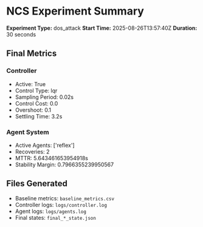 # NCS Experiment Summary

**Experiment Type:** dos_attack
**Start Time:** 2025-08-26T13:57:40Z
**Duration:** 30 seconds

## Final Metrics

### Controller
- Active: True
- Control Type: lqr
- Sampling Period: 0.02s
- Control Cost: 0.0
- Overshoot: 0.1
- Settling Time: 3.2s

### Agent System  
- Active Agents: ['reflex']
- Recoveries: 2
- MTTR: 5.643461653954918s
- Stability Margin: 0.7966355239950567

## Files Generated
- Baseline metrics: `baseline_metrics.csv`
- Controller logs: `logs/controller.log`
- Agent logs: `logs/agents.log`
- Final states: `final_*_state.json`
